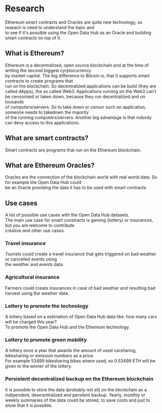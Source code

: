# Research
Ethereum smart contracts and Oracles are quite new technology, so reseach is need to understand the topic and  
to see if it's possible using the Open Data Hub as an Oracle and building smart contracts on top of it.

## What is Ethereum?
Ethereum is a decentralized, open source blockchain and at the time of writing the second biggest cyrptocurrency  
by market capital. The big difference to Bitcoin is, that it supports smart contracts to create programs that  
run on the blockchain. So decentralized applications can be build (they are called dApps), the so called Web3.
Applications running on the Web3 can't be censorised or taken down, because they run decentralized and on tousands  
of computers/servers. So to take down or censor such an application, someone needs to takedown the majority  
of the running computers/servers. Another big advantage is that nobody can deny access to this applications.

## What are smart contracts?
Smart contracts are programs that run on the Ethereum blockchain.

## What are Ethereum Oracles?
Oracles are the connection of the blockchain world with real world data. So for example the Open Data Hub could  
be an Oracle providing the data it has to be used with smart contracts.

## Use cases
A list of possible use cases with the Open Data Hub datasets.  
The main use case for smart constracts is gaming (lottery) or insurances, but you are welcome to contribute  
creative and other use cases.

### Travel insurance
Tourists could create a travel insurance that gets triggered on bad weather or cancelled events using  
the weather and events data.

### Agricultural insurance
Farmers could create insurances in case of bad weather and resulting bad harvest using the weather data.

### Lottery to promote the technology
A lottery based on a estimation of Open Data Hub data like: how many cars will be charged this year?  
To promote the Open Data Hub and the Ethereum technology.

### Lottery to promote green mobility
A lottery once a year that awards the amount of used carsharing, bikesharing or emission numbers as a price.  
For example 53499 bikesharing bikes where used, so 0.53499 ETH will be given to the winner of the lottery.

### Persistent decentralized backup on the Ethereum blockchain
It is possible to store the data (probably not all) on the blockchain as a indipendent, dewcentralized and persitent backup.
Yearly, monthly or weekly summaries of the data could be stored, to save costs and just to show that it is possible. 
